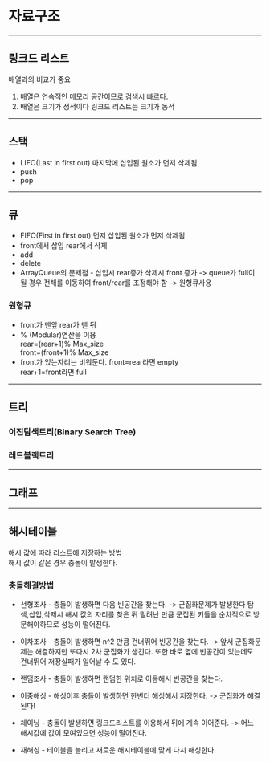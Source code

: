 # 자료구조
___

## 링크드 리스트
배열과의 비교가 중요
1. 배열은 연속적인 메모리 공간이므로 검색시 빠르다.
2. 배열은 크기가 정적이다 링크드 리스트는 크기가 동적
___
## 스택
* LIFO(Last in first out) 마지막에 삽입된 원소가 먼저 삭제됨  
* push 
* pop
___
## 큐
* FIFO(First in first out) 먼저 삽입된 원소가 먼저 삭제됨
* front에서 삽입 rear에서 삭제
* add
* delete
* ArrayQueue의 문제점 - 삽입시 rear증가 삭제시 front 증가 -> queue가 full이 될 경우 전체를 이동하여 front/rear를 조정해야 함 -> 원형큐사용
### 원형큐
* front가 맨앞 rear가 맨 뒤
* % (Modular)연산을 이용   
rear=(rear+1)% Max_size  
front=(front+1)% Max_size
* front가 있는자리는 비워둔다. 
front=rear라면 empty   
rear+1=front라면 full  
___
## 트리

### 이진탐색트리(Binary Search Tree)

### 레드블랙트리
___
## 그래프
___
## 해시테이블  
해시 값에 따라 리스트에 저장하는 방법  
해시 값이 같은 경우 충돌이 발생한다.
### 충돌해결방법
* 선형조사 - 충돌이 발생하면 다음 빈공간을 찾는다. -> 군집화문제가 발생한다  탐색,삽입,삭제시 해시 값의 자리를 찾은 뒤 밀려난 만큼 군집된 키들을 순차적으로 방문해야하므로 성능이 떨어진다.

* 이차조사 - 충돌이 발생하면 n^2 만큼 건너뛰어 빈공간을 찾는다. -> 앞서 군집화문제는 해결하지만 또다시 2차 군집화가 생긴다. 또한 바로 옆에 빈공간이 있는데도 건너뛰어 저장실패가 일어날 수 도 있다.

* 랜덤조사 - 충돌이 발생하면 랜덤한 위치로 이동해서 빈공간을 찾는다.

* 이중해싱 - 해싱이후 충돌이 발생하면 한번더 해싱해서 저장한다. -> 군집화가 해결된다! 

* 체이닝 - 충돌이 발생하면 링크드리스트를 이용해서 뒤에 계속 이어준다. -> 어느 해시값에 값이 모여있으면 성능이 떨어진다.

* 재해싱 - 테이블을 늘리고 새로운 해시테이블에 맞게 다시 해싱한다. 
